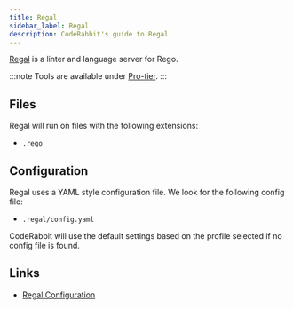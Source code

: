```yaml
---
title: Regal
sidebar_label: Regal
description: CodeRabbit's guide to Regal.
---
```


[Regal](https://docs.styra.com/regal/) is a linter and language server for Rego.

:::note
Tools are available under [Pro-tier](https://coderabbit.ai/pricing).
:::

## Files

Regal will run on files with the following extensions:

- `.rego`

## Configuration

Regal uses a YAML style configuration file. We look for the following config file:

- `.regal/config.yaml`

CodeRabbit will use the default settings based on the profile selected if no config file is found.

## Links

- [Regal Configuration](https://docs.styra.com/regal#configuration/)
